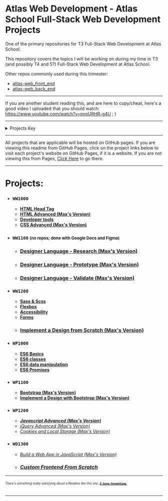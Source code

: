 # Atlas Web Development - Atlas School Full-Stack Web Development Projects
One of the primary repositories for T3 Full-Stack Web Development at Atlas School.

This repository covers the topics I will be working on during my time in T3
(and possibly T4 and 5?) Full-Stack Web Development at Atlas School.

Other repos commonly used during this trimester:
- [atlas-web_front_end](https://github.com/Zytronium/atlas-web_front_end)
- [atlas-web_back_end](https://github.com/Zytronium/atlas-web_back_end)

---
If you are another student reading this, and are here to copy/cheat, here's
a good video I uploaded that you should watch: https://www.youtube.com/watch?v=pyoURHR-g4U ; )

---
<details>
<summary>Projects Key</summary>

- ### `Course Name`
    - **[Completed project (with link to its directory or repo on GitHub)]()**
    - ***[In Progress Project (with link to its directory or repo on GitHub)]()***
    - *[Future Project (unstarted; empty link)]()*
    - ### **[Major Project (i.e. group project or hack sprint; with link to its repo, or empty link if unstarted)]()**
    - ***[Single Project Split into Multiple Directories for Organization) (in progress; link to first part)]()***
        - **[Project part 1 (completed)]()**
        - ***[Project part 2 (in progress)]()***
        - *[Project part 3 (unstarted)]()*

Projects are (usually) in chronological order, and are separated by courses,
but not by sprints.

<small style="color: lightgrey">
WW1100 and WW1200 were done at the same time, so it is impossible to sort these
both in chronological order and by course. Therefore, they are sorted by course
first and then by chronological order inside the course.
</small>

</details>

---

All projects that are applicable will be hosted on GitHub pages. If you are
viewing this readme from GitHub Pages, click on the project links below to
visit each project's website on GitHub Pages, if it is a website. If you are
not viewing this from Pages,
[Click Here](https://zytronium.github.io/atlas-web-development/) to go there.

---
# Projects:
- ### `WW1000`
    - **[HTML Head Tag](html_head)**
    - **[HTML Advanced (Max's Version)](html_advanced)**
    - **[Developer tools](https://github.com/Zytronium/atlas-web_front_end/tree/master/developer_tools)**
    - **[CSS Advanced (Max's Version)](css_advanced)**
- ### `WW1100` <small style="font-size: small;">(no repos; done with Google Docs and Figma)</small>
  - ### **[Designer Language - Research (Max's Version)]()**
  - ### **[Designer Language - Prototype (Max's Version)]()**
  - ### **[Designer Language - Validate (Max's Version)]()** 
- ### `WW1200`
  - **[Sass & Scss](https://github.com/Zytronium/atlas-web_front_end/tree/master/sass_scss)**
  - **[Flexbox](https://github.com/Zytronium/atlas-web_front_end/tree/master/flexbox)**
  - **[Accessibility](https://github.com/Zytronium/atlas-web_front_end/tree/master/accessibility)**
  - **[Forms](https://github.com/Zytronium/atlas-web_front_end/tree/master/form)**
  - ### **[Implement a Design from Scratch (Max's Version)](https://github.com/Zytronium/atlas-headphones)**
- ### `WP1000`
  - **[ES6 Basics](https://github.com/Zytronium/atlas-web_back_end/tree/master/ES6_basic)**
  - **[ES6 classes](https://github.com/Zytronium/atlas-web_back_end/tree/master/ES6_classes)**
  - **[ES6 data manipulation](https://github.com/Zytronium/atlas-web_back_end/tree/master/ES6_data_manipulation)**
  - **[ES6 Promises](https://github.com/Zytronium/atlas-web_back_end/tree/master/ES6_promise)**
- ### `WP1100`
  - **[Bootstrap (Max's Version)](https://github.com/Zytronium/atlas-web_front_end/tree/master/Bootstrap)**
  - **[Implement a Design with Bootstrap (Max's Version)](https://github.com/Zytronium/atlas-bootstrap)**
- ### `WP1200`
  - ***[Javascript Advanced (Max's Version)](https://github.com/Zytronium/atlas-web_front_end/tree/master/Javascript_advanced)***
  - *[jQuery Advanced (Max's Version)](https://github.com/Zytronium/atlas-web_front_end/tree/master/JQuery_advanced)*
  - *[Cookies and Local Storage (Max's Version)]()*
- ### `WD1300`
  - *[Build a Web App in JavaScript (Max's Version)]()*
  - ### *[Custom Frontend From Scratch]()*

---
###### <sup><sub>There's something really satisfying about a Readme like this one. [**_~~`I love formatting`~~_**.](https://github.com/lifeparticle/Markdown-Cheatsheet?tab=readme-ov-file#introduction)</sub></sup>

---
